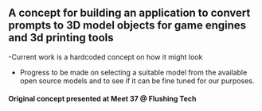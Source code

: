 ## A concept for building an application to convert prompts to 3D model objects for game engines and 3d printing tools

-Current work is a hardcoded concept on how it might look
- Progress to be made on selecting a suitable model from the available open source models and to see if it can be fine tuned for our purposes.

#### Original concept presented at Meet 37 @ Flushing Tech
